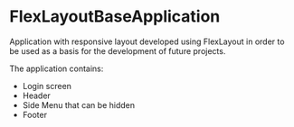 # FlexLayoutBaseApplication
Application with responsive layout developed using FlexLayout in order to be used as a basis for the development of future projects.  

The application contains:
* Login screen 
* Header 
* Side Menu that can be hidden 
* Footer
